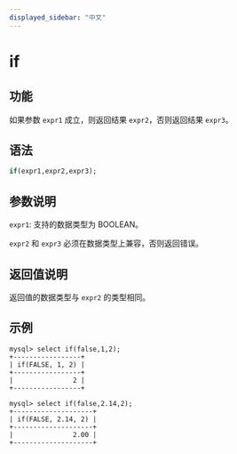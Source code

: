 ```yaml
---
displayed_sidebar: "中文"
---
```


# if

## 功能

如果参数 `expr1` 成立，则返回结果 `expr2`，否则返回结果 `expr3`。

## 语法

```Haskell
if(expr1,expr2,expr3);
```

## 参数说明

`expr1`: 支持的数据类型为 BOOLEAN。

`expr2` 和 `expr3` 必须在数据类型上兼容，否则返回错误。

## 返回值说明

返回值的数据类型与 `expr2` 的类型相同。

## 示例

```Plain Text
mysql> select if(false,1,2);
+-----------------+
| if(FALSE, 1, 2) |
+-----------------+
|               2 |
+-----------------+

mysql> select if(false,2.14,2);
+--------------------+
| if(FALSE, 2.14, 2) |
+--------------------+
|               2.00 |
+--------------------+
```